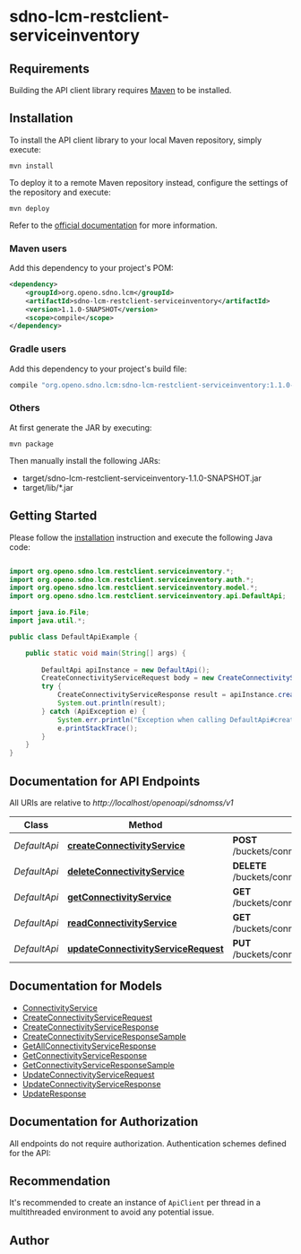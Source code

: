 # sdno-lcm-restclient-serviceinventory

## Requirements

Building the API client library requires [Maven](https://maven.apache.org/) to be installed.

## Installation

To install the API client library to your local Maven repository, simply execute:

```shell
mvn install
```

To deploy it to a remote Maven repository instead, configure the settings of the repository and execute:

```shell
mvn deploy
```

Refer to the [official documentation](https://maven.apache.org/plugins/maven-deploy-plugin/usage.html) for more information.

### Maven users

Add this dependency to your project's POM:

```xml
<dependency>
    <groupId>org.openo.sdno.lcm</groupId>
    <artifactId>sdno-lcm-restclient-serviceinventory</artifactId>
    <version>1.1.0-SNAPSHOT</version>
    <scope>compile</scope>
</dependency>
```

### Gradle users

Add this dependency to your project's build file:

```groovy
compile "org.openo.sdno.lcm:sdno-lcm-restclient-serviceinventory:1.1.0-SNAPSHOT"
```

### Others

At first generate the JAR by executing:

    mvn package

Then manually install the following JARs:

* target/sdno-lcm-restclient-serviceinventory-1.1.0-SNAPSHOT.jar
* target/lib/*.jar

## Getting Started

Please follow the [installation](#installation) instruction and execute the following Java code:

```java

import org.openo.sdno.lcm.restclient.serviceinventory.*;
import org.openo.sdno.lcm.restclient.serviceinventory.auth.*;
import org.openo.sdno.lcm.restclient.serviceinventory.model.*;
import org.openo.sdno.lcm.restclient.serviceinventory.api.DefaultApi;

import java.io.File;
import java.util.*;

public class DefaultApiExample {

    public static void main(String[] args) {
        
        DefaultApi apiInstance = new DefaultApi();
        CreateConnectivityServiceRequest body = new CreateConnectivityServiceRequest(); // CreateConnectivityServiceRequest | the createConnectivityService to be created
        try {
            CreateConnectivityServiceResponse result = apiInstance.createConnectivityService(body);
            System.out.println(result);
        } catch (ApiException e) {
            System.err.println("Exception when calling DefaultApi#createConnectivityService");
            e.printStackTrace();
        }
    }
}

```

## Documentation for API Endpoints

All URIs are relative to *http://localhost/openoapi/sdnomss/v1*

Class | Method | HTTP request | Description
------------ | ------------- | ------------- | -------------
*DefaultApi* | [**createConnectivityService**](docs/DefaultApi.md#createConnectivityService) | **POST** /buckets/connectivityservicedb/resources/connectivityservice/objects | 
*DefaultApi* | [**deleteConnectivityService**](docs/DefaultApi.md#deleteConnectivityService) | **DELETE** /buckets/connectivityservicedb/resources/connectivityservice/objects/{id} | 
*DefaultApi* | [**getConnectivityService**](docs/DefaultApi.md#getConnectivityService) | **GET** /buckets/connectivityservicedb/resources/connectivityservice/objects | 
*DefaultApi* | [**readConnectivityService**](docs/DefaultApi.md#readConnectivityService) | **GET** /buckets/connectivityservicedb/resources/connectivityservice/objects/{id} | 
*DefaultApi* | [**updateConnectivityServiceRequest**](docs/DefaultApi.md#updateConnectivityServiceRequest) | **PUT** /buckets/connectivityservicedb/resources/connectivityservice/objects/{id} | 


## Documentation for Models

 - [ConnectivityService](docs/ConnectivityService.md)
 - [CreateConnectivityServiceRequest](docs/CreateConnectivityServiceRequest.md)
 - [CreateConnectivityServiceResponse](docs/CreateConnectivityServiceResponse.md)
 - [CreateConnectivityServiceResponseSample](docs/CreateConnectivityServiceResponseSample.md)
 - [GetAllConnectivityServiceResponse](docs/GetAllConnectivityServiceResponse.md)
 - [GetConnectivityServiceResponse](docs/GetConnectivityServiceResponse.md)
 - [GetConnectivityServiceResponseSample](docs/GetConnectivityServiceResponseSample.md)
 - [UpdateConnectivityServiceRequest](docs/UpdateConnectivityServiceRequest.md)
 - [UpdateConnectivityServiceResponse](docs/UpdateConnectivityServiceResponse.md)
 - [UpdateResponse](docs/UpdateResponse.md)


## Documentation for Authorization

All endpoints do not require authorization.
Authentication schemes defined for the API:

## Recommendation

It's recommended to create an instance of `ApiClient` per thread in a multithreaded environment to avoid any potential issue.

## Author



